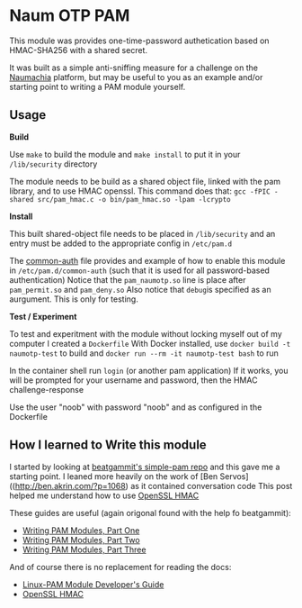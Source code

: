 Naum OTP PAM
============

This module was provides one-time-password authetication based on HMAC-SHA256 with a shared secret.

It was built as a simple anti-sniffing measure for a challenge on the [Naumachia](https://github.com/nategraf/naumachia) platform, but may be useful to you as an example and/or starting point to writing a PAM module yourself.

Usage
-----

**Build**

Use `make` to build the module and `make install` to put it in your` /lib/security` directory

The module needs to be build as a shared object file, linked with the pam library, and to use HMAC openssl.
This command does that: `gcc -fPIC -shared src/pam_hmac.c -o bin/pam_hmac.so -lpam -lcrypto`

**Install**

This built shared-object file needs to be placed in `/lib/security` and an entry must be added to the appropriate config in `/etc/pam.d`

The [common-auth](./common-auth) file provides and example of how to enable this module in `/etc/pam.d/common-auth` (such that it is used for all password-based authentication)
Notice that the `pam_naumotp.so` line is place after `pam_permit.so` and `pam_deny.so`
Also notice that `debug`is specified as an aurgument. This is only for testing.

**Test / Experiment**

To test and experitment with the module without locking myself out of my computer I created a `Dockerfile`
With Docker installed, use `docker build -t naumotp-test` to build and `docker run --rm -it naumotp-test bash` to run

In the container shell run `login` (or another pam application)
If it works, you will be prompted for your username and password, then the HMAC challenge-response

Use the user "noob" with password "noob" and as configured in the Dockerfile


How I learned to Write this module
----------------------------------
I started by looking at [beatgammit's simple-pam repo](https://github.com/beatgammit/simple-pam) and this gave me a starting point.
I leaned more heavily on the work of [Ben Servos]((http://ben.akrin.com/?p=1068) as it contained conversation code
This post helped me understand how to use [OpenSSL HMAC](http://www.askyb.com/cpp/openssl-hmac-hasing-example-in-cpp/)

These guides are useful (again origonal found with the help fo beatgammit):
* [Writing PAM Modules, Part One](http://linuxdevcenter.com/pub/a/linux/2002/05/02/pam_modules.html)
* [Writing PAM Modules, Part Two](http://linuxdevcenter.com/pub/a/linux/2002/05/23/pam_modules.html)
* [Writing PAM Modules, Part Three](http://linuxdevcenter.com/pub/a/linux/2002/05/30/pam_modules.html)

And of course there is no replacement for reading the docs:
 * [Linux-PAM Module Developer's Guide](http://www.linux-pam.org/Linux-PAM-html/Linux-PAM_MWG.html)
 * [OpenSSL HMAC](https://wiki.openssl.org/index.php/Manual:Hmac(3))
